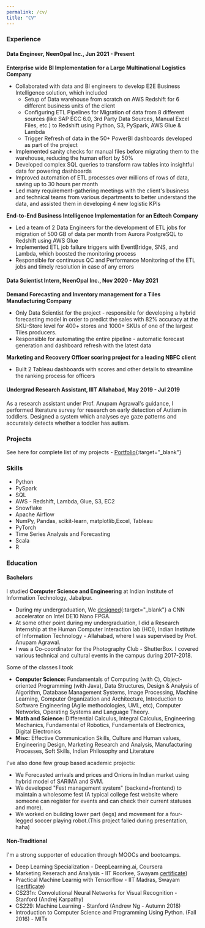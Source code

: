 ```yaml
---
permalink: /cv/
title: "CV"
---
```


### **Experience**

#### **Data Engineer, NeenOpal Inc., Jun 2021 - Present**
**Enterprise wide BI Implementation for a Large Multinational Logistics Company**

- Collaborated with data and BI engineers to develop E2E Business Intelligence solution, which included
	- Setup of Data warehouse from scratch on AWS Redshift for 6 different business units of the client
	- Configuring ETL Pipelines for Migration of data from 8 different sources (like SAP ECC 6.0, 3rd Party Data Sources, Manual Excel Files, etc.) to Redshift using Python, S3, PySpark, AWS Glue & Lambda
	- Trigger Refresh of data in the 50+ PowerBI dashboards developed as part of the project
- Implemented sanity checks for manual files before migrating them to the warehouse, reducing the human effort by 50%
- Developed complex SQL queries to transform raw tables into insightful data for powering dashboards
- Improved automation of ETL processes over millions of rows of data, saving up to 30 hours per month
- Led many requirement-gathering meetings with the client's business and technical teams from various departments to better understand the data, and assisted them in developing 4 new logistic KPIs


**End-to-End Business Intelligence Implementation for an Edtech Company**

- Led a team of 2 Data Engineers for the development of ETL jobs for migration of 500 GB of data per month from Aurora PostgreSQL to Redshift using AWS Glue
- Implemented ETL job failure triggers with EventBridge, SNS, and Lambda, which boosted the monitoring process
- Responsible for continuous QC and Performance Monitoring of the ETL jobs and timely resolution in case of any errors


#### **Data Scientist Intern, NeenOpal Inc., Nov 2020 - May 2021**

**Demand Forecasting and Inventory management for a Tiles Manufacturing Company**
- Only Data Scientist for the project - responsible for developing a hybrid forecasting model in order to predict the sales with 82% accuracy  at the SKU-Store level for 400+ stores and 1000+ SKUs of one of the largest Tiles producers.
- Responsible for automating the entire pipeline - automatic forecast generation and dashboard refresh with the latest data


**Marketing and Recovery Officer scoring project for a leading NBFC client**
- Built 2 Tableau dashboards with scores and other details to streamline the ranking process for officers

#### **Undergrad Research Assistant, IIIT Allahabad, May 2019 - Jul 2019**

As a research assistant under Prof. Anupam Agrawal's guidance, I performed literature survey for research on early detection of Autism in toddlers. Designed a system which analyses eye gaze patterns and accurately detects whether a toddler has autism.



### **Projects**
See here for complete list of my projects - [Portfolio](https://jithendray.github.io/portfolio/){:target="_blank"}



### Skills

<ul class="skill-list">
	<li>Python</li>
	<li>PySpark</li>
	<li>SQL</li>
	<li>AWS - Redshift, Lambda, Glue, S3, EC2</li>
	<li>Snowflake</li>
	<li>Apache Airflow</li>
	<li> NumPy, Pandas, scikit-learn, matplotlib,Excel, Tableau</li>
	<li>PyTorch</li>
	<li>Time Series Analysis and Forecasting</li>
	<li>Scala</li>
	<li>R</li>
</ul>


### **Education**


#### **Bachelors**

I studied **Computer Science and Engineering** at Indian Institute of Information Technology, Jabalpur.

* During my undergraduation, We [designed](https://github.com/tirumalnaidu/opencl-hls-cnn-accelerator){:target="_blank"} a CNN accelerator on Intel DE10 Nano FPGA.
* At some other point during my undergraduation, I did a Research Internship at the Human Computer Interaction lab (HCI), Indian Institute of Information Technology - Allahabad, where I was supervised by Prof. Anupam Agrawal.
* I was a Co-coordinator for the Photography Club - ShutterBox. I covered various technical and cultural events in the campus during 2017-2018.


Some of the classes I took
* **Computer Science:** Fundamentals of Computing (with C), Object-oriented Programming (with Java), Data Structures, Design & Analysis of Algorithm, Database Management Systems, Image Processing, Machine Learning, Computer Organization and Architecture, Introduction to Software Engineering (Agile methodologies, UML, etc), Computer Networks, Operating Systems and Language Theory.
* **Math and Science:** Differential Calculus, Integral Calculus, Engineering Mechanics, Fundamental of Robotics, Fundamentals of Electronics, Digital Electronics
* **Misc:** Effective Communication Skills, Culture and Human values, Engineering Design, Marketing Research and Analysis, Manufacturing Processes, Soft Skills, Indian Philosophy and Literature

I've also done few group based academic projects:
* We Forecasted arrivals and prices and Onions in Indian market using hybrid model of SARIMA and SVM.
* We developed "Fest management system" (backend+frontend) to maintain a wholesome fest (A typical college fest website where someone can register for events and can check their current statuses and more).
* We worked on building lower part (legs) and movement for a four-legged soccer playing robot.(This project failed during presentation, haha)


#### **Non-Traditional**

I'm a strong supporter of education through MOOCs and bootcamps.
* Deep Learning Specialization - DeepLearning.ai, Coursera
* Marketing Reserach and Analysis - IIT Roorkee, Swayam [certificate](https://drive.google.com/file/d/1fs9FRNUo6FU38GZ7omSjEvK-c_WkGQMs/view))
* Practical Machine Learnig with Tensorflow - IIT Madras, Swayam ([certificate](https://drive.google.com/file/d/1xRh1FQtjkVmhthW2E6tGnRgPb3tdj0-R/view))
* CS231n: Convolutional Neural Networks for Visual Recognition - Stanford (Andrej Karpathy)
* CS229: Machine Learning - Stanford (Andrew Ng - Autumn 2018)
* Introduction to Computer Science and Programming Using Python. (Fall 2016) - MITx